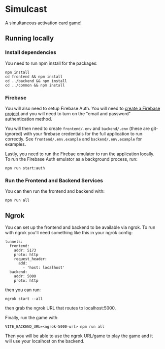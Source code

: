 # Simulcast

A simultaneous activation card game!

## Running locally

### Install dependencies
You need to run npm install for the packages:
```
npm install
cd frontend && npm install
cd ../backend && npm install
cd ../common && npm install
```

### Firebase
You will also need to setup Firebase Auth. You will need to [create a Firebase project](https://firebase.google.com/docs/auth)
and you will need to turn on the "email and password" authentication method.

You will then need to create `frontend/.env` and `backend/.env` (these are git-ignored) with your firebase credentials for the full application to run correctly.
See `frontend/.env.example` and `backend/.env.example` for examples.

Lastly, you need to run the Firebae emulator to run the application locally.
To run the Firebase Auth emulator as a background process, run:
```
npm run start:auth
```

### Run the Frontend and Backend Services
You can then run the frontend and backend with:
```
npm run all
```

## Ngrok
You can set up the frontend and backend to be available via ngrok. To run with ngrok you'll need something like this in your ngrok config:
```
tunnels:
  frontend:
    addr: 5173
    proto: http
    request_header:
      add:
        - 'host: localhost'
  backend:
    addr: 5000
    proto: http
```

then you can run:
```
ngrok start --all
```

then grab the ngrok URL that routes to localhost:5000.

Finally, run the game with:
```
VITE_BACKEND_URL=<ngrok-5000-url> npm run all
```

Then you will be able to use the ngrok URL/game to play the game and it will use your localhost on the backend.
